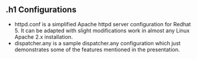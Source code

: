 .h1 Configurations
-----

* httpd.conf is a simplified Apache httpd server configuration for Redhat 5.  It can be adapted with slight modifications work in almost any Linux Apache 2.x installation.
* dispatcher.any is a sample dispatcher.any configuration which just demonstrates some of the features mentioned in the presentation.
